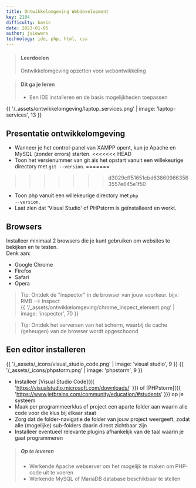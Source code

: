 ```yaml
---
title: Ontwikkelomgeving Webdevelopment
key: 2104
difficulty: basic
date: 2023-01-05
author: jsiewers
technology: ide, php, html, css
---
```



> #### Leerdoelen
> Ontwikkelomgeving opzetten voor webontwikkeling

> #### Dit ga je leren
> * Een IDE installeren en de basis mogelijkheden toepassen

[//]: # (## Resultaat)

[//]: # (* Een ontwikkelomgeving op je eigen laptop die je nodig hebt bij het maken van applicaties.)

[//]: # (* Schermafbeeldingen waarmee je aantoont dat je een onderdeel hebt geïnstalleerd en geconfigureerd.)

[//]: # (* Presentatie van je de ontwikkelomgeving op je eigen laptop aan 1 van de docenten.)

{{ '/_assets/ontwikkelomgeving/laptop_services.png'  | image: 'laptop-services', 13 }}

## Presentatie ontwikkelomgeving
- Wanneer je het control-panel van XAMPP opent, kun je Apache en MySQL (zonder errors) starten. 
<<<<<<< HEAD
- Toon het versienummer van git als het opstart vanuit een willekeurige directory met <code>git --version</code>.
=======
>>>>>>> d3029cff51651cbd638609663563557e645e1f50
- Toon php vanuit een willekeurige directory met <code>php --version</code>.
- Laat zien dat 'Visual Studio' of PHPstorm is geïnstalleerd en werkt.

[//]: # (- Toon het versienummer van git als het opstart vanuit een willekeurige directory met <code>git --verson</code>.)

[//]: # (- Toon je accountinformatie op github.com)


## Browsers
Installeer minimaal 2 browsers die je kunt gebruiken om websites te bekijken en te testen.  
Denk aan:
* Google Chrome
* Firefox
* Safari
* Opera

> Tip: Ontdek de "inspector" in de browser van jouw voorkeur. bijv: RMB --> Inspect<br>
> {{ '/_assets/ontwikkelomgeving/chrome_inspect_element.png'  | image: 'inspector', 70 }}
> 

> Tip: Ontdek het verversen van het scherm, waarbij de cache (geheugen) van de browser wordt opgeschoond 

[//]: # (## XAMPP)

[//]: # (Xampp is een verzameling servers die je gebruikt bij de ontwikkeling van dynamische websites.  )

[//]: # (Download Xampp voor jouw operating system. &#40;windows / mac / linux&#41;.  )

[//]: # (Installeer XAMPP zoals uitgelegd in onderstaande video.)

[//]: # ()
[//]: # (## Configureer PHP)

[//]: # (Als developer wil je vanuit iedere directory php kunnen opstarten zonder dat je het hele pad naar php.exe moet opgeven.)

[//]: # (* Voeg het pad naar PHP toe aan de omgevingsvariabele PATH &#40;windows&#41;)

[//]: # (* Voeg het pad naar PHP toe aan ~/.bash_profile of ~/.zprofile &#40;mac / linux&#41;)

[//]: # ()
[//]: # ({% video "playlist?list=PLBtXOV0WuE_GKUVvPsP-ms6ZgBKRMktri" %})

## Een editor installeren
{{ '/_assets/_icons/visual_studio_code.png'  | image: 'visual studio', 9 }}
{{ '/_assets/_icons/phpstorm.png'  | image: 'phpstorm', 9 }}<br>

* Installeer [Visual Studio Code]({{ 'https://visualstudio.microsoft.com/downloads/' }}) of [PHPstorm]({{ 'https://www.jetbrains.com/community/education/#students' }}) op je systeem
* Maak per programmeerklus of project een aparte folder aan waarin alle code voor die klus bij elkaar staat
* Zorg dat de folder-navigatie de folder van jouw project weergeeft, zodat alle (mogelijke) sub-folders daarin direct zichtbaar zijn 
* Installeer eventueel relevante plugins afhankelijk van de taal waarin je gaat programmeren


> ##### Op te leveren
> * Werkende Apache webserver om het mogelijk te maken om PHP-code uit te voeren
> * Werkende MySQL of MariaDB database beschikbaar te stellen

